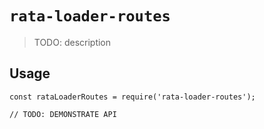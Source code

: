# `rata-loader-routes`

> TODO: description

## Usage

```
const rataLoaderRoutes = require('rata-loader-routes');

// TODO: DEMONSTRATE API
```

